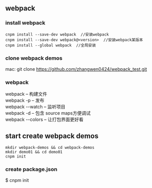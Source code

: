 
## webpack

### install webpack
```
cnpm install --save-dev webpack  //安装webpack
cnpm install --save-dev webpack@<version>  //安装webpack某版本
cnpm install --global webpack  //全局安装
```

### clone webpack demos
mac: git clone https://github.com/zhangwen0424/webpack_test.git


### webpack
webpack – 构建文件  
webpack -p – 发布  
webpack --watch – 监听项目  
webpack -d – 包含 source maps方便调试  
webpack --colors – 让打包界面更好看  


## start create webpack demos
```
mkdir webpack-demos && cd webpack-demos
mkdir demo01 && cd demo01
cnpm init
```
### create package.json
$ cnpm init  
<!-- package.json  
"start": "webpack --config webpack.config.js" -->